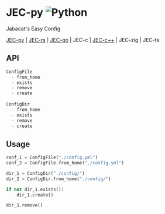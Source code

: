 # JEC-py ![Python](https://img.shields.io/github/workflow/status/jakeroggenbuck/JEC-py/Python?style=for-the-badge)
Jabacat's Easy Config

[JEC-py](https://github.com/JakeRoggenbuck/JEC-py) | [JEC-rs](https://github.com/JakeRoggenbuck/JEC-rs) | [JEC-go](https://github.com/JakeRoggenbuck/JEC-go) | JEC-c | [JEC-c++](https://github.com/Shuzhengz/JEC-cpp) | JEC-zig | JEC-ts

## API
```py
ConfigFile
  - from_home
  - exists
  - remove
  - create
  
ConfigDir
  - from_home
  - exists
  - remove
  - create
```

## Usage
```py
conf_1 = ConfigFile("./config.yml")
conf_2 = ConfigFile.from_home("./config.yml")

dir_1 = ConfigDir("./config/")
dir_2 = ConfigDir.from_home("./config/")

if not dir_1.exists():
	dir_1.create()

dir_1.remove()
```

